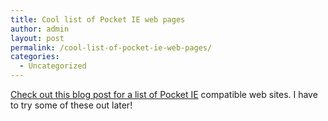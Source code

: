 ```yaml
---
title: Cool list of Pocket IE web pages
author: admin
layout: post
permalink: /cool-list-of-pocket-ie-web-pages/
categories:
  - Uncategorized
---
```

[Check out this blog post for a list of Pocket IE][1] compatible web sites. I have to try some of these out later!

 [1]: http://blogs.msdn.com/windowsmobile/articles/216788.aspx